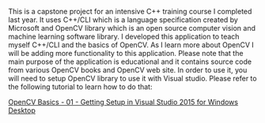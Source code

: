 This is a capstone project for an intensive C++ training course I completed last year. It uses C++/CLI which is a language specification created by Microsoft and OpenCV library which is an open source computer vision and machine learning software library. I developed this application to teach myself C++/CLI and the basics of OpenCV. As I learn more about OpenCV I will be adding more functionality to this application. Please note that the main purpose of the application is educational and it contains source code from various OpenCV books and OpenCV web site. In order to use it, you will need to setup OpenCV library to use it with Visual studio. Please refer to the following tutorial to learn how to do that:

[OpenCV Basics - 01 - Getting Setup in Visual Studio 2015 for Windows Desktop](https://www.youtube.com/watch?v=l_4fNNyk1aw)
